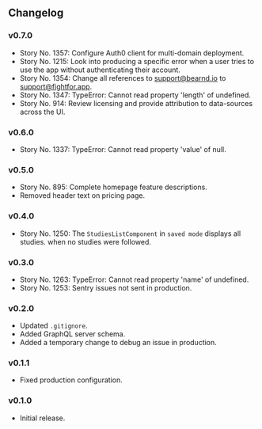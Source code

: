 ## Changelog

### v0.7.0

- Story No. 1357: Configure Auth0 client for multi-domain deployment.
- Story No. 1215: Look into producing a specific error when a user tries to use the app without authenticating their account.
- Story No. 1354: Change all references to support@bearnd.io to support@fightfor.app.
- Story No. 1347: TypeError: Cannot read property 'length' of undefined.
- Story No. 914: Review licensing and provide attribution to data-sources across the UI.

### v0.6.0

- Story No. 1337: TypeError: Cannot read property 'value' of null.

### v0.5.0

- Story No. 895: Complete homepage feature descriptions.
- Removed header text on pricing page.

### v0.4.0

- Story No. 1250: The `StudiesListComponent` in `saved mode` displays all studies. when no studies were followed.

### v0.3.0

- Story No. 1263: TypeError: Cannot read property 'name' of undefined.
- Story No. 1253: Sentry issues not sent in production.

### v0.2.0

- Updated `.gitignore`.
- Added GraphQL server schema.
- Added a temporary change to debug an issue in production.

### v0.1.1

- Fixed production configuration.

### v0.1.0

- Initial release.
